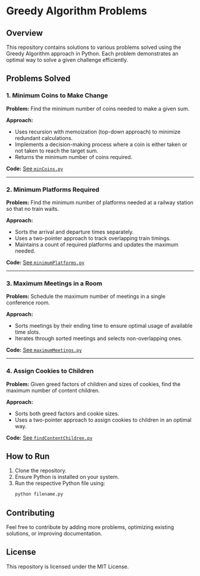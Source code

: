 # Greedy Algorithm Problems

## Overview
This repository contains solutions to various problems solved using the Greedy Algorithm approach in Python. Each problem demonstrates an optimal way to solve a given challenge efficiently.

## Problems Solved

### 1. Minimum Coins to Make Change
**Problem:** Find the minimum number of coins needed to make a given sum.

**Approach:**
- Uses recursion with memoization (top-down approach) to minimize redundant calculations.
- Implements a decision-making process where a coin is either taken or not taken to reach the target sum.
- Returns the minimum number of coins required.

**Code:** [See `minCoins.py`](minCoins.py)

---

### 2. Minimum Platforms Required
**Problem:** Find the minimum number of platforms needed at a railway station so that no train waits.

**Approach:**
- Sorts the arrival and departure times separately.
- Uses a two-pointer approach to track overlapping train timings.
- Maintains a count of required platforms and updates the maximum needed.

**Code:** [See `minimumPlatforms.py`](minimumPlatforms.py)

---

### 3. Maximum Meetings in a Room
**Problem:** Schedule the maximum number of meetings in a single conference room.

**Approach:**
- Sorts meetings by their ending time to ensure optimal usage of available time slots.
- Iterates through sorted meetings and selects non-overlapping ones.

**Code:** [See `maximumMeetings.py`](maximumMeetings.py)

---

### 4. Assign Cookies to Children
**Problem:** Given greed factors of children and sizes of cookies, find the maximum number of content children.

**Approach:**
- Sorts both greed factors and cookie sizes.
- Uses a two-pointer approach to assign cookies to children in an optimal way.

**Code:** [See `findContentChildren.py`](findContentChildren.py)

## How to Run
1. Clone the repository.
2. Ensure Python is installed on your system.
3. Run the respective Python file using:
   ```bash
   python filename.py
   ```

## Contributing
Feel free to contribute by adding more problems, optimizing existing solutions, or improving documentation.

## License
This repository is licensed under the MIT License.